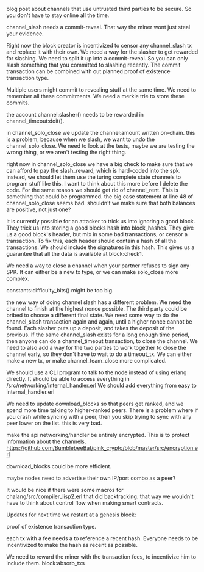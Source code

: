 blog post about channels that use untrusted third parties to be secure. So you don't have to stay online all the time.

channel_slash needs a commit-reveal. That way the miner wont just steal your evidence.



Right now the block creator is incentivized to censor any channel_slash tx and replace it with their own.
We need a way for the slasher to get rewarded for slashing. We need to split it up into a commit-reveal. So you can only slash something that you committed to slashing recently.
   The commit transaction can be combined with out planned proof of existence transaction type.

Multiple users might commit to revealing stuff at the same time. We need to remember all these commitments.
We need a merkle trie to store these commits.

the account channel:slasher() needs to be rewarded in channel_timeout:doit().

in channel_solo_close we update the channel:amount written on-chain. this is a problem, because when we slash, we want to undo the channel_solo_close.
We need to look at the tests, maybe we are testing the wrong thing, or we aren't testing the right thing.

right now in channel_solo_close we have a big check to make sure that we can afford to pay the slash_reward, which is hard-coded into the spk.
instead, we should let them use the turing complete state channels to program stuff like this.
I want to think about this more before I delete the code.
For the same reason we should get rid of channel_rent. This is something that could be programmed.
the big case statement at line 48 of channel_solo_close seems bad. shouldn't we make sure that both balances are positive, not just one?

It is currently possible for an attacker to trick us into ignoring a good block. They trick us into storing a good blocks hash into block_hashes. They give us a good block's header, but mix in some bad transactions, or censor a transaction.
To fix this, each header should contain a hash of all the transactions. We should include the signatures in this hash. This gives us a guarantee that all the data is available at block:check1.

We need a way to close a channel when your partner refuses to sign any SPK. It can either be a new tx type, or we can make solo_close more complex.


constants:difficulty_bits() might be too big.


the new way of doing channel slash has a different problem.
We need the channel to finish at the highest nonce possible. The third party could be bribed to choose a different final state.
We need some way to do the channel_slash transaction again and again, until a higher nonce cannot be found.
Each slasher puts up a deposit, and takes the deposit of the previous.
If the same channel_slash exists for a long enough time period, then anyone can do a channel_timeout transaction, to close the channel.
We need to also add a way for the two parties to work together to close the channel early, so they don't have to wait to do a timeout_tx. We can either make a new tx, or make channel_team_close more complicated.


We should use a CLI program to talk to the node instead of using erlang directly.
It should be able to access everything in /src/networking/internal_handler.erl
We should add everything from easy to internal_handler.erl

We need to update download_blocks so that peers get ranked, and we spend more time talking to higher-ranked peers.
There is a problem where if you crash while syncing with a peer, then you skip trying to sync with any peer lower on the list. this is very bad.

make the api networking/handler be entirely encrypted. This is to protect information about the channels. https://github.com/BumblebeeBat/pink_crypto/blob/master/src/encryption.erl

download_blocks could be more efficient.

maybe nodes need to advertise their own IP/port combo as a peer?

It would be nice if there were some macros for chalang/src/compiler_lisp2.erl that did backtracking. that way we wouldn't have to think about control flow when making smart contracts.




Updates for next time we restart at a genesis block:

proof of existence transaction type.

each tx with a fee needs a to reference a recent hash. Everyone needs to be incentivized to make the hash as recent as possible.


We need to reward the miner with the transaction fees, to incentivize him to include them. block:absorb_txs


